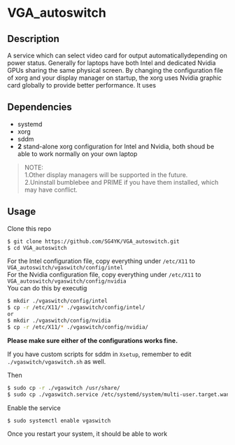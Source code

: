 # VGA_autoswitch
## Description
A service which can select video card for output automaticallydepending on power status. Generally for laptops have both Intel and dedicated Nvidia GPUs sharing the same physical screen.
By changing the configuration file of xorg and your display manager on startup, the xorg uses Nvidia graphic card globally to provide better performance. It uses
## Dependencies
+ systemd
+ xorg
+ sddm
+ **2** stand-alone xorg configuration for Intel and Nvidia, both shoud be able to work normally on your own laptop
>NOTE:  
1.Other display managers will be supported in the future.  
2.Uninstall bumblebee and PRIME if you have them installed, which may have conflict.


## Usage
Clone this repo
~~~bash
$ git clone https://github.com/SG4YK/VGA_autoswitch.git
$ cd VGA_autoswitch
~~~

For the Intel configuration file, copy everything under <code>/etc/X11</code> to <code>VGA_autoswitch/vgaswitch/config/intel</code>  
For the Nvidia configuration file, copy everything under <code>/etc/X11</code> to <code>VGA_autoswitch/vgaswitch/config/nvidia</code>  
You can do this by executig
~~~bash
$ mkdir ./vgaswitch/config/intel
$ cp -r /etc/X11/* ./vgaswitch/config/intel/
or
$ mkdir ./vgaswitch/config/nvidia
$ cp -r /etc/X11/* ./vgaswitch/config/nvidia/
~~~

**Please make sure either of the configurations works fine.**  

If you have custom scripts for sddm in <code>Xsetup</code>, remember to edit <code>./vgaswitch/vgaswitch.sh</code> as well.  

Then
~~~bash
$ sudo cp -r ./vgaswitch /usr/share/
$ sudo cp ./vgaswitch.service /etc/systemd/system/multi-user.target.wants/
~~~

Enable the service 
~~~bash
$ sudo systemctl enable vgaswitch
~~~

Once you restart your system, it should be able to work
